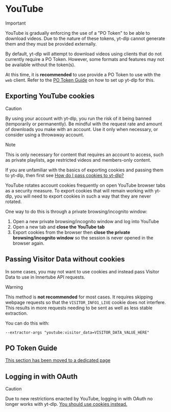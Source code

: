# YouTube

> [!IMPORTANT]
> YouTube is gradually enforcing the use of a "PO Token" to be able to download videos. Due to the nature of these tokens, yt-dlp cannot generate them and they must be provided externally.
> 
> By default, yt-dlp will attempt to download videos using clients that do not currently require a PO Token. However, some formats and features may not be available without the token(s).
> 
> At this time, it is **recommended** to use provide a PO Token to use with the `web` client. Refer to the [PO Token Guide](https://github.com/yt-dlp/yt-dlp/wiki/PO-Token-Guide) on how to set up yt-dlp for this.

## Exporting YouTube cookies

> [!CAUTION]
> By using your account with yt-dlp, you run the risk of it being banned (temporarily or permanently).
> Be mindful with the request rate and amount of downloads you make with an account. Use it only when necessary, or consider using a throwaway account.

> [!NOTE]
> This is only necessary for content that requires an account to access, such as private playlists, age restricted videos and members-only content.

If you are unfamiliar with the basics of exporting cookies and passing them to yt-dlp, then first see [How do I pass cookies to yt-dlp?](https://github.com/yt-dlp/yt-dlp/wiki/FAQ#how-do-i-pass-cookies-to-yt-dlp)

YouTube rotates account cookies frequently on open YouTube browser tabs as a security measure.
To export cookies that will remain working with yt-dlp, you will need to export cookies in such a way that they are never rotated. 

One way to do this is through a private browsing/incognito window:
1. Open a new private browsing/incognito window and log into YouTube
2. Open a new tab and **close the YouTube tab**
3. Export cookies from the browser then **close the private browsing/incognito window** so the session is never opened in the browser again.


## Passing Visitor Data without cookies

In some cases, you may not want to use cookies and instead pass Visitor Data to use in Innertube API requests. 

> [!WARNING]
> This method is **not recommended** for most cases. It requires skipping webpage requests so that the `VISITOR_INFO1_LIVE` cookie does not interfere. This results in more requests needing to be sent as well as less stable extraction.

You can do this with:

    --extractor-args "youtube:visitor_data=VISITOR_DATA_VALUE_HERE"


## PO Token Guide

[This section has been moved to a dedicated page](https://github.com/yt-dlp/yt-dlp/wiki/PO-Token-Guide)

## Logging in with OAuth

> [!CAUTION]
> Due to new restrictions enacted by YouTube, logging in with OAuth no longer works with yt-dlp. [You should use cookies instead.](#exporting-youtube-cookies)

